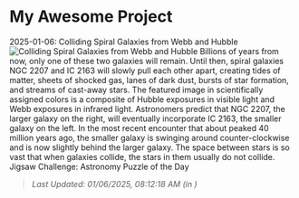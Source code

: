 # My Awesome Project

<!-- APOD Start -->
2025-01-06: Colliding Spiral Galaxies from Webb and Hubble
![Colliding Spiral Galaxies from Webb and Hubble](https://apod.nasa.gov/apod/image/2501/CollidingGalaxies_WebbHubble_1080.jpg)
Billions of years from now, only one of these two galaxies will remain.  Until then, spiral galaxies NGC 2207 and IC 2163 will slowly pull each other apart, creating tides of matter, sheets of shocked gas, lanes of dark dust, bursts of star formation, and streams of cast-away stars.  The featured image in scientifically assigned colors is a composite of Hubble exposures in visible light and Webb exposures in infrared light. Astronomers predict that NGC 2207, the larger galaxy on the right, will eventually incorporate IC 2163, the smaller galaxy on the left.  In the most recent encounter that about peaked 40 million years ago, the smaller galaxy is swinging around counter-clockwise and is now slightly behind the larger galaxy.  The space between stars is so vast that when galaxies collide, the stars in them usually do not collide.   Jigsaw Challenge: Astronomy Puzzle of the Day
> _Last Updated: 01/06/2025, 08:12:18 AM (in )_
<!-- APOD End -->
